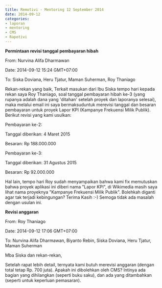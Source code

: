 ```yaml
---
title: Remotivi - Mentoring 12 September 2014
date: 2014-09-12
categories:
- laporan
- mentoring
- CMS
- Rapotivi
---
```


**Permintaan revisi tanggal pembayaran hibah**

From: Nurvina Alifa Dharmawan 

Date: 2014-09-12 15:24 GMT+07:00 

To: Siska Doviana, Heru Tjatur, Maman Suherman, Roy Thaniago 

Rekan-rekan yang baik, 
Terkait masukan dari Ibu Siska tempo hari kepada rekan saya Roy Thaniago, soal tanggal pembayaran hibah ke-3 (yang rupanya adalah dana yang 'ditahan' setelah proyek dan laporanya selesai), maka melalui email ini saya bermaksuduntuk merevisi tanggal dan besaran pembayaran untuk proyek Lapor KPI (Kampanye Frekuensi Milik Publik). Berikut revisi yang kami usulkan: 

Pembayaran ke-2: 

Tanggal diberikan: 4 Maret 2015 

Besaran: Rp 188.000.000 

Pembayaran ke-3: 

Tanggal diberikan: 31 Agustus 2015 

Besaran: Rp 92.000.000 

Hal lain, tempo hari Roy sudah menyampaikan bahwa kami fix memutuskan bahwa proyek aplikasi ini diberi nama "Lapor KPI", di Wikimedia masih saya lihat nama proyeknya "Kampanye Frekuensi Milik Publik". Bolehkah diganti agar tak terjadi kebingungan? Terima Kasih :-) Semoga tidak ada masalah dengan usulan ini.


**Revisi anggaran**

From: Roy Thaniago 

Date: 2014-09-12 17:06 GMT+07:00 

To: Nurvina Alifa Dharmawan, Biyanto Rebin, Siska Doviana, Heru Tjatur, Maman Suherman 

Mba Siska dan rekan-rekan, 

Setelah rapat lebih detail, ternyata kami butuh merevisi anggaran (dengan total tetap Rp. 700 juta). Apakah ini dibolehkan oleh CMS? Intinya ada bagian yang dihilangkan (seperti buku saku), dan ada yang ditambahkan (seperti untuk keperluan pemasaran).
